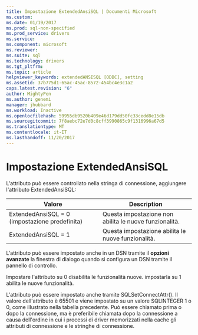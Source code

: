 ```yaml
---
title: Impostazione ExtendedAnsiSQL | Documenti Microsoft
ms.custom: 
ms.date: 01/19/2017
ms.prod: sql-non-specified
ms.prod_service: drivers
ms.service: 
ms.component: microsoft
ms.reviewer: 
ms.suite: sql
ms.technology: drivers
ms.tgt_pltfrm: 
ms.topic: article
helpviewer_keywords: extendedANSISQL [ODBC], setting
ms.assetid: 37b775d1-65ac-45ac-8572-454bc4e3c1a2
caps.latest.revision: "6"
author: MightyPen
ms.author: genemi
manager: jhubbard
ms.workload: Inactive
ms.openlocfilehash: 59955db9520b409e46d179dd50fc33cedd8e15db
ms.sourcegitcommit: 7f8aebc72e7d0c8cff3990865c9f1316996a67d5
ms.translationtype: MT
ms.contentlocale: it-IT
ms.lasthandoff: 11/20/2017
---
```

# <a name="setting-extendedansisql"></a>Impostazione ExtendedAnsiSQL
L'attributo può essere controllato nella stringa di connessione, aggiungere l'attributo ExtendedAnsiSQL:  
  
|Valore|Description|  
|-----------|-----------------|  
|ExtendedAnsiSQL = 0 (impostazione predefinita)|Questa impostazione non abilita le nuove funzionalità.|  
|ExtendedAnsiSQL = 1|Questa impostazione abilita le nuove funzionalità.|  
  
 L'attributo può essere impostato anche in un DSN tramite il **opzioni avanzate** la finestra di dialogo quando si configura un DSN tramite il pannello di controllo.  
  
 Impostare l'attributo su 0 disabilita le funzionalità nuove. impostarla su 1 abilita le nuove funzionalità.  
  
 L'attributo può essere impostato anche tramite SQLSetConnectAttr(). Il valore dell'attributo è 65501 e viene impostato su un valore SQLINTEGER 1 o 0, come illustrato nella tabella precedente. Può essere chiamato prima o dopo la connessione, ma è preferibile chiamata dopo la connessione a causa dell'ordine in cui i processi di driver memorizzati nella cache gli attributi di connessione e le stringhe di connessione.
